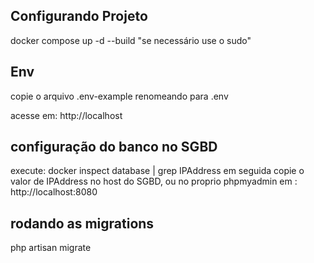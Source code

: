 ## Configurando Projeto
 docker compose up -d --build "se necessário use o sudo"

## Env
copie o arquivo .env-example renomeando para .env

acesse em: http://localhost

## configuração do banco no SGBD
execute: docker inspect database | grep IPAddress
em seguida copie o valor de IPAddress no host do SGBD, 
ou no proprio phpmyadmin em : http://localhost:8080 

## rodando as migrations
php artisan migrate
